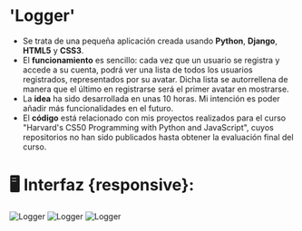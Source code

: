 # 'Logger'  

- Se trata de una pequeña aplicación creada usando **Python**, **Django**, **HTML5** y **CSS3**. 
- El **funcionamiento** es sencillo: cada vez que un usuario se registra y accede a su cuenta, podrá ver una lista de todos los usuarios registrados, representados por su avatar. Dicha lista se autorrellena de manera que el último en registrarse será el primer avatar en mostrarse.
- La **idea** ha sido desarrollada en unas 10 horas. Mi intención es poder añadir más funcionalidades en el futuro.
- El **código** está relacionado con mis proyectos realizados para el curso "Harvard's CS50 Programming with Python and JavaScript", cuyos repositorios no han sido publicados hasta obtener la evaluación final del curso.  


# 🖥 Interfaz {responsive}:  
![Logger](logger/Logger_1.png)
![Logger](logger/Logger_2.png)
![Logger](logger/Logger_3.png)
